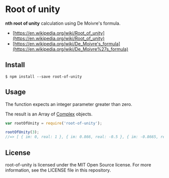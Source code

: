 # Root of unity

**nth root of unity** calculation using De Moivre's formula.

- [https://en.wikipedia.org/wiki/Root_of_unity](https://en.wikipedia.org/wiki/Root_of_unity)
- [https://en.wikipedia.org/wiki/De_Moivre's_formula](https://en.wikipedia.org/wiki/De_Moivre%27s_formula)

## Install

```
$ npm install --save root-of-unity
```


## Usage

The function expects an integer parameter greater than zero.

The result is an Array of [Complex](https://github.com/arian/Complex) objects.

```js
var rootOfUnity = require('root-of-unity');

rootOfUnity(3);
//=> [ { im: 0, real: 1 }, { im: 0.866, real: -0.5 }, { im: -0.8665, real: -0.5 } ]
```


## License

root-of-unity is licensed under the MIT Open Source license. For more information, see the LICENSE file in this repository.
